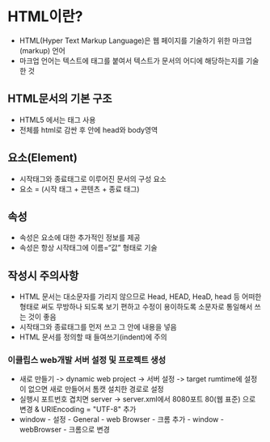 # HTML이란?
- HTML(Hyper Text Markup Language)은 웹 페이지를 기술하기 위한 마크업(markup) 언어
- 마크업 언어는 텍스트에 태그를 붙여서 텍스트가 문서의 어디에 해당하는지를 기술한 것

## HTML문서의 기본 구조
- HTML5 에서는 <!DOCTYPE HTML> 태그 사용
- 전체를 html로 감싼 후 안에 head와 body영역


## 요소(Element)
- 시작태그와 종료태그로 이루어진 문서의 구성 요소
- 요소 = (시작 태그 + 콘텐츠 + 종료 태그)

## 속성
- 속성은 요소에 대한 추가적인 정보를 제공
- 속성은 항상 시작태그에  이름=“값” 형태로 기술

## 작성시 주의사항
- HTML 문서는 대소문자를 가리지 않으므로 Head, HEAD, HeaD, head 등 어떠한 형태로 써도 무방하나 되도록 보기 편하고 수정이 용이하도록 소문자로 통일해서 쓰는 것이 좋음
- 시작태그와 종료태그를 먼저 쓰고 그 안에 내용을 넣음
- HTML 문서를 정의할 때 들여쓰기(indent)에 주의


### 이클립스 web개발 서버 설정 및 프로젝트 생성
- 새로 만들기 -> dynamic web project -> 서버 설정 -> target rumtime에 설정이 없으면 새로 만들어서 톰캣 설치한 경로로 설정
- 실행시 포트번호 겹치면 server -> server.xml에서 8080포트 80(웹 표준) 으로 변경  & URIEncoding = "UTF-8" 추가
- window - 설정 - General - web Browser - 크롬 추가 - window - webBrowser - 크롬으로 변경